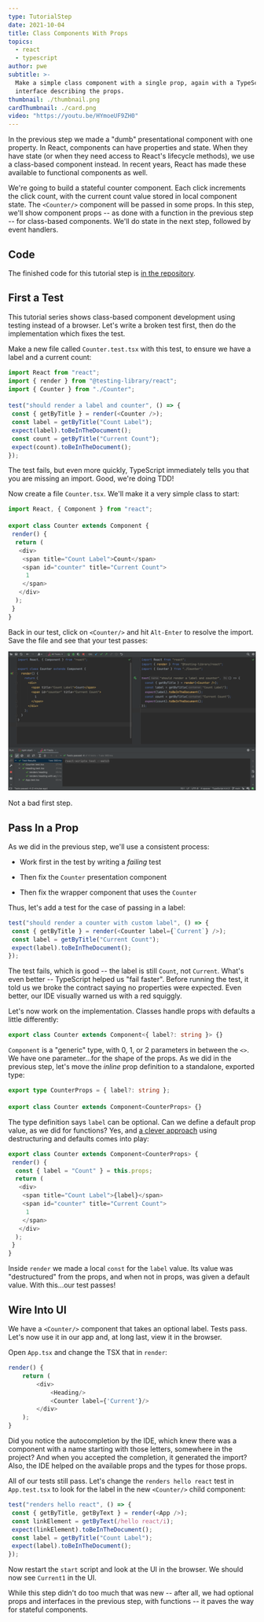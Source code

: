 ```yaml
---
type: TutorialStep
date: 2021-10-04
title: Class Components With Props
topics:
  - react
  - typescript
author: pwe
subtitle: >-
  Make a simple class component with a single prop, again with a TypeScript
  interface describing the props.
thumbnail: ./thumbnail.png
cardThumbnail: ./card.png
video: "https://youtu.be/HYmoeUF9ZH0"
---
```


In the previous step we made a "dumb" presentational component with one property.
In React, components can have properties and state.
When they have state (or when they need access to React's lifecycle methods), we use a class-based component instead.
In recent years, React has made these available to functional components as well.

We're going to build a stateful counter component.
Each click increments the click count, with the current count value stored in local component state.
The `<Counter/>` component will be passed in some props.
In this step, we'll show component props -- as done with a function in the previous step -- for class-based components.
We'll do state in the next step, followed by event handlers.

## Code

The finished code for this tutorial step is
[in the repository](https://github.com/jetbrains/guide/tree/main/sites/webstorm-guide/demos/tutorials/react_typescript_tdd/class_props).

## First a Test

This tutorial series shows class-based component development using testing instead of a browser.
Let's write a broken test first, then do the implementation which fixes the test.

Make a new file called `Counter.test.tsx` with this test, to ensure we have a label and a current count:

```typescript
import React from "react";
import { render } from "@testing-library/react";
import { Counter } from "./Counter";

test("should render a label and counter", () => {
 const { getByTitle } = render(<Counter />);
 const label = getByTitle("Count Label");
 expect(label).toBeInTheDocument();
 const count = getByTitle("Current Count");
 expect(count).toBeInTheDocument();
});
```

The test fails, but even more quickly, TypeScript immediately tells you that you are missing an import.
Good, we're doing TDD!

Now create a file `Counter.tsx`. We'll make it a very simple class to start:

```typescript
import React, { Component } from "react";

export class Counter extends Component {
 render() {
  return (
   <div>
    <span title="Count Label">Count</span>
    <span id="counter" title="Current Count">
     1
    </span>
   </div>
  );
 }
}
```

Back in our test, click on `<Counter/>` and hit `Alt-Enter` to resolve the import.
Save the file and see that your test passes:

![First Tests](./screenshots/first_tests.png)

Not a bad first step.

## Pass In a Prop

As we did in the previous step, we'll use a consistent process:

- Work first in the test by writing a _failing_ test

- Then fix the `Counter` presentation component

- Then fix the wrapper component that uses the `Counter`

Thus, let's add a test for the case of passing in a label:

```typescript
test("should render a counter with custom label", () => {
 const { getByTitle } = render(<Counter label={`Current`} />);
 const label = getByTitle("Current Count");
 expect(label).toBeInTheDocument();
});
```

The test fails, which is good -- the label is still `Count`, not `Current`.
What's even better -- TypeScript helped us "fail faster".
Before running the test, it told us we broke the contract saying no properties were expected.
Even better, our IDE visually warned us with a red squiggly.

Let's now work on the implementation.
Classes handle props with defaults a little differently:

```typescript
export class Counter extends Component<{ label?: string }> {}
```

`Component` is a "generic" type, with 0, 1, or 2 parameters in between the `<>`.
We have one parameter...for the shape of the props.
As we did in the previous step, let's move the _inline_ prop definition to a standalone, exported type:

```typescript
export type CounterProps = { label?: string };

export class Counter extends Component<CounterProps> {}
```

The type definition says `label` can be optional.
Can we define a default prop value, as we did for functions?
Yes, and [a clever approach](https://react-typescript-cheatsheet.netlify.app/docs/basic/getting-started/default_props/) using destructuring and defaults comes into play:

```typescript
export class Counter extends Component<CounterProps> {
 render() {
  const { label = "Count" } = this.props;
  return (
   <div>
    <span title="Count Label">{label}</span>
    <span id="counter" title="Current Count">
     1
    </span>
   </div>
  );
 }
}
```

Inside `render` we made a local `const` for the `label` value.
Its value was "destructured" from the props, and when not in props, was given a default value.
With this...our test passes!

## Wire Into UI

We have a `<Counter/>` component that takes an optional label.
Tests pass.
Let's now use it in our app and, at long last, view it in the browser.

Open `App.tsx` and change the TSX that in `render`:

```typescript
render() {
    return (
        <div>
            <Heading/>
            <Counter label={'Current'}/>
        </div>
    );
}
```

Did you notice the autocompletion by the IDE, which knew there was a component with a name starting with those letters, somewhere in the project?
And when you accepted the completion, it generated the import?
Also, the IDE helped on the available props and the types for those props.

All of our tests still pass.
Let's change the `renders hello react` test in `App.test.tsx` to look for the label in the new `<Counter/>` child component:

```typescript
test("renders hello react", () => {
 const { getByTitle, getByText } = render(<App />);
 const linkElement = getByText(/hello react/i);
 expect(linkElement).toBeInTheDocument();
 const label = getByTitle("Count Label");
 expect(label).toBeInTheDocument();
});
```

Now restart the `start` script and look at the UI in the browser.
We should now see `Current1` in the UI.

While this step didn't do too much that was new -- after all, we had optional props and interfaces in the previous step, with functions -- it paves the way for stateful components.
